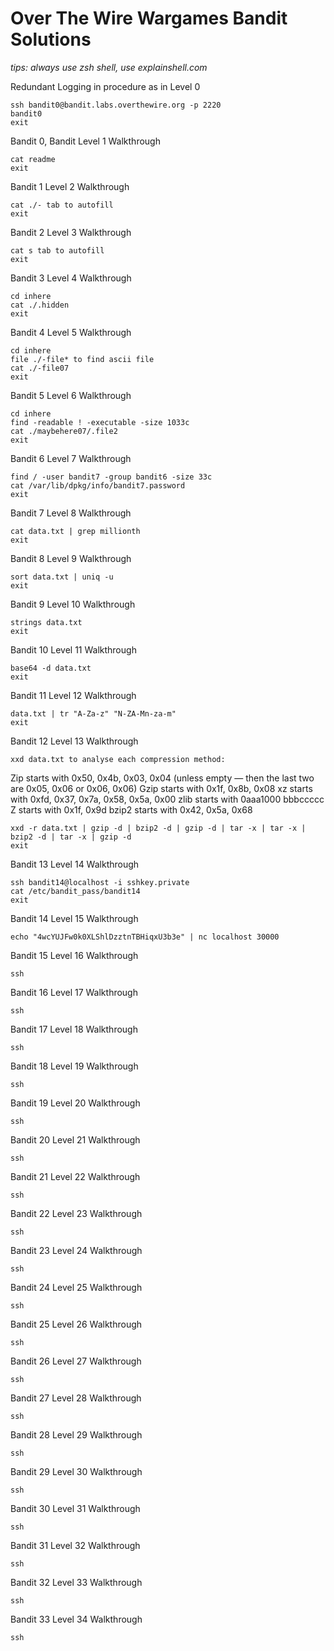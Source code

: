 # Over The Wire Wargames Bandit Solutions

_tips: always use zsh shell, use explainshell.com_

Redundant Logging in procedure as in Level 0
```console
ssh bandit0@bandit.labs.overthewire.org -p 2220
bandit0
exit
```

Bandit 0, Bandit Level 1 Walkthrough
```console
cat readme
exit
```

Bandit 1 Level 2 Walkthrough
```console
cat ./- tab to autofill
exit
```

Bandit 2 Level 3 Walkthrough
```console
cat s tab to autofill
exit
```

Bandit 3 Level 4 Walkthrough
```console
cd inhere
cat ./.hidden
exit
```

Bandit 4 Level 5 Walkthrough
```console
cd inhere
file ./-file* to find ascii file
cat ./-file07
exit
```

Bandit 5 Level 6 Walkthrough
```console
cd inhere
find -readable ! -executable -size 1033c
cat ./maybehere07/.file2
exit
```

Bandit 6 Level 7 Walkthrough
```console
find / -user bandit7 -group bandit6 -size 33c
cat /var/lib/dpkg/info/bandit7.password
exit
```

Bandit 7 Level 8 Walkthrough
```console
cat data.txt | grep millionth
exit
```

Bandit 8 Level 9 Walkthrough
```console
sort data.txt | uniq -u
exit
```

Bandit 9 Level 10 Walkthrough
```console
strings data.txt
exit
```

Bandit 10 Level 11 Walkthrough
```console
base64 -d data.txt
exit
```

Bandit 11 Level 12 Walkthrough
```console
data.txt | tr "A-Za-z" "N-ZA-Mn-za-m"
exit
```

Bandit 12 Level 13 Walkthrough
```console
xxd data.txt to analyse each compression method:
```
Zip starts with 0x50, 0x4b, 0x03, 0x04 (unless empty — then the last two are 0x05, 0x06 or 0x06, 0x06)
Gzip starts with 0x1f, 0x8b, 0x08
xz starts with 0xfd, 0x37, 0x7a, 0x58, 0x5a, 0x00
zlib starts with 0aaa1000 bbbccccc
Z starts with 0x1f, 0x9d
bzip2 starts with 0x42, 0x5a, 0x68

```console
xxd -r data.txt | gzip -d | bzip2 -d | gzip -d | tar -x | tar -x | bzip2 -d | tar -x | gzip -d
exit
```

Bandit 13 Level 14 Walkthrough
```console
ssh bandit14@localhost -i sshkey.private
cat /etc/bandit_pass/bandit14
exit
```

Bandit 14 Level 15 Walkthrough
```console
echo "4wcYUJFw0k0XLShlDzztnTBHiqxU3b3e" | nc localhost 30000
```

Bandit 15 Level 16 Walkthrough
```console
ssh
```

Bandit 16 Level 17 Walkthrough
```console
ssh
```

Bandit 17 Level 18 Walkthrough
```console
ssh
```

Bandit 18 Level 19 Walkthrough
```console
ssh
```

Bandit 19 Level 20 Walkthrough
```console
ssh
```

Bandit 20 Level 21 Walkthrough
```console
ssh
```

Bandit 21 Level 22 Walkthrough
```console
ssh
```

Bandit 22 Level 23 Walkthrough
```console
ssh
```
Bandit 23 Level 24 Walkthrough
```console
ssh
```

Bandit 24 Level 25 Walkthrough
```console
ssh
```

Bandit 25 Level 26 Walkthrough
```console
ssh
```

Bandit 26 Level 27 Walkthrough
```console
ssh
```

Bandit 27 Level 28 Walkthrough
```console
ssh
```

Bandit 28 Level 29 Walkthrough
```console
ssh
```

Bandit 29 Level 30 Walkthrough
```console
ssh
```

Bandit 30 Level 31 Walkthrough
```console
ssh
```

Bandit 31 Level 32 Walkthrough
```console
ssh
```

Bandit 32 Level 33 Walkthrough
```console
ssh
```

Bandit 33 Level 34 Walkthrough
```console
ssh
```

